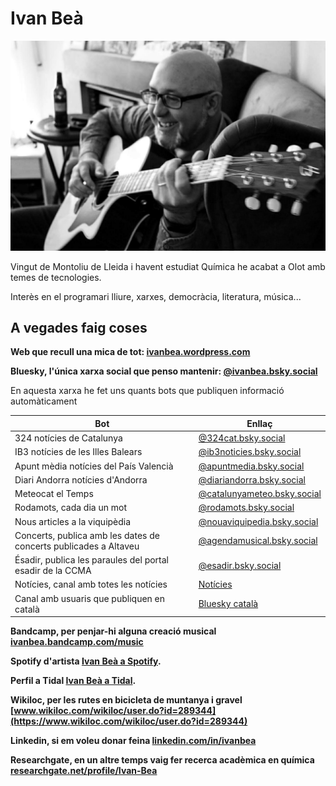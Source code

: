 # Ivan Beà
![Ivan tocant la guitarra acústica](Ivan_acustica.jpg)

Vingut de Montoliu de Lleida i havent estudiat Química he acabat a Olot amb temes de tecnologies.

Interès en el programari lliure, xarxes, democràcia, literatura, música...

## A vegades faig coses

**Web que recull una mica de tot: [ivanbea.wordpress.com](https://ivanbea.wordpress.com/)**


**Bluesky, l'única xarxa social que penso mantenir: [@ivanbea.bsky.social](https://bsky.app/profile/ivanbea.bsky.social)**

En aquesta xarxa he fet uns quants bots que publiquen informació automàticament

| Bot | Enllaç |
| --- | --- |
| 324 notícies de Catalunya |[@324cat.bsky.social](https://bsky.app/profile/324cat.bsky.social)|
| IB3 notícies de les Illes Balears |[@ib3noticies.bsky.social](https://bsky.app/profile/ib3noticies.bsky.social)|
| Apunt mèdia notícies del País Valencià |[@apuntmedia.bsky.social](https://bsky.app/profile/apuntmedia.bsky.social)|
| Diari Andorra notícies d'Andorra |[@diariandorra.bsky.social](https://bsky.app/profile/diariandorra.bsky.social)|
| Meteocat el Temps |[@catalunyameteo.bsky.social](https://bsky.app/profile/catalunyameteo.bsky.social)|
| Rodamots, cada dia un mot |[@rodamots.bsky.social](https://bsky.app/profile/rodamots.bsky.social)|
| Nous articles a la viquipèdia |[@nouaviquipedia.bsky.social](https://bsky.app/profile/nouaviquipedia.bsky.social)|
| Concerts, publica amb les dates de concerts publicades a Altaveu |[@agendamusical.bsky.social](https://bsky.app/profile/agendamusical.bsky.social)
| Ésadir, publica les paraules del portal esadir de la CCMA |[@esadir.bsky.social](https://bsky.app/profile/esadir.bsky.social)||
| Notícies, canal amb totes les notícies |[Notícies](https://bsky.app/profile/did:plc:hubo577f4nnnuxtxvzk5nb5j/lists/3khrnwe7c3m2k)|
| Canal amb usuaris que publiquen en català |[Bluesky català](https://bsky.app/profile/did:plc:hubo577f4nnnuxtxvzk5nb5j/feed/aaaihn4fbvgga)|


**Bandcamp, per penjar-hi alguna creació musical [ivanbea.bandcamp.com/music](https://ivanbea.bandcamp.com/music)**

**Spotify d'artista [Ivan Beà a Spotify](https://open.spotify.com/artist/3qPyKOx0hIcSBGrGdrDkZ2?si=AmOXtjmvTOac943t67QwNQ).**

**Perfil a Tidal [Ivan Beà a Tidal](https://tidal.com/browse/artist/47115752).**


**Wikiloc, per les rutes en bicicleta de muntanya i gravel [www.wikiloc.com/wikiloc/user.do?id=289344](https://www.wikiloc.com/wikiloc/user.do?id=289344)**


**Linkedin, si em voleu donar feina [linkedin.com/in/ivanbea](https://www.linkedin.com/in/ivanbea)**


**Researchgate, en un altre temps vaig fer recerca acadèmica en química [researchgate.net/profile/Ivan-Bea](https://www.researchgate.net/profile/Ivan-Bea)**


